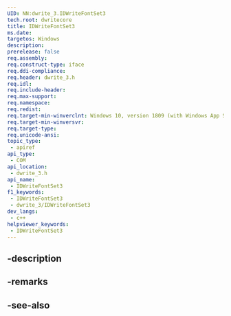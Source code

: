 ```yaml
---
UID: NN:dwrite_3.IDWriteFontSet3
tech.root: dwritecore
title: IDWriteFontSet3
ms.date: 
targetos: Windows
description: 
prerelease: false
req.assembly: 
req.construct-type: iface
req.ddi-compliance: 
req.header: dwrite_3.h
req.idl: 
req.include-header: 
req.max-support: 
req.namespace: 
req.redist: 
req.target-min-winverclnt: Windows 10, version 1809 (with Windows App SDK 0.5 or later)
req.target-min-winversvr: 
req.target-type: 
req.unicode-ansi: 
topic_type:
 - apiref
api_type:
 - COM
api_location:
 - dwrite_3.h
api_name:
 - IDWriteFontSet3
f1_keywords:
 - IDWriteFontSet3
 - dwrite_3/IDWriteFontSet3
dev_langs:
 - c++
helpviewer_keywords:
 - IDWriteFontSet3
---
```


## -description

## -remarks

## -see-also

